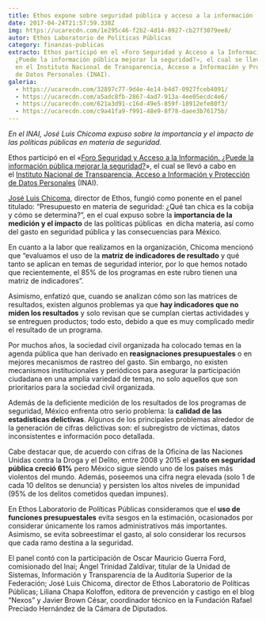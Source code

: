 ```yaml
---
title: Ethos expone sobre seguridad pública y acceso a la información
date: 2017-04-24T21:57:59.338Z
img: https://ucarecdn.com/1e295c46-f2b2-4d14-8927-cb27f3079ee8/
autor: Ethos Laboratorio de Políticas Públicas
category: finanzas-publicas
extracto: Ethos participó en el «Foro Seguridad y Acceso a la Información.
  ¿Puede la información pública mejorar la seguridad?», el cual se llevó a cabo
  en el Instituto Nacional de Transparencia, Acceso a Información y Protección
  de Datos Personales (INAI).
galeria:
  - https://ucarecdn.com/32897c77-9d4e-4e14-b4d7-0927fceb4091/
  - https://ucarecdn.com/a5adc8fb-2867-4ad7-913a-4ee05ecdc4e6/
  - https://ucarecdn.com/621a3d91-c16d-49e5-859f-18912efe80f3/
  - https://ucarecdn.com/c9a41fa9-f991-48e9-8f78-daee3b76175b/
---
```

*En el INAI, José Luis Chicoma expuso sobre la importancia y el impacto de las políticas públicas en materia de seguridad.*

Ethos participó en el «[Foro Seguridad y Acceso a la Información. ¿Puede la información pública mejorar la seguridad?](http://eventos.inai.org.mx/foroseguridad/)», el cual se llevó a cabo en el [Instituto Nacional de Transparencia, Acceso a Información y Protección de Datos Personales](http://inicio.inai.org.mx/) (INAI).

[José Luis Chicoma](https://twitter.com/joseluischicoma), director de Ethos, fungió como ponente en el panel titulado: “Presupuesto en materia de seguridad: ¿Qué tan chica es la cobija y cómo se determina?”, en el cual expuso sobre la **importancia de la medición y el impacto** de las políticas públicas  en dicha materia, así como del gasto en seguridad pública y las consecuencias para México.

En cuanto a la labor que realizamos en la organización, Chicoma mencionó que “evaluamos el uso de la **matriz de indicadores de resultado** y qué tanto se aplican en temas de seguridad interior, por lo que hemos notado que recientemente, el 85% de los programas en este rubro tienen una matriz de indicadores”. 

Asimismo, enfatizó que, cuando se analizan cómo son las matrices de resultados, existen algunos problemas ya que **hay indicadores que no miden los resultados** y solo revisan que se cumplan ciertas actividades y se entreguen productos; todo esto, debido a que es muy complicado medir el resultado de un programa.

Por muchos años, la sociedad civil organizada ha colocado temas en la agenda pública que han derivado en **reasignaciones presupuestales** o en mejores mecanismos de rastreo del gasto. Sin embargo, no existen mecanismos institucionales y periódicos para asegurar la participación ciudadana en una amplia variedad de temas, no solo aquellos que son prioritarios para la sociedad civil organizada.

Además de la deficiente medición de los resultados de los programas de seguridad, México enfrenta otro serio problema: la **calidad de las estadísticas delictivas**. Algunos de los principales problemas alrededor de la generación de cifras delictivas son: el subregistro de víctimas, datos inconsistentes e información poco detallada.

Cabe destacar que, de acuerdo con cifras de la Oficina de las Naciones Unidas contra la Droga y el Delito, entre 2008 y 2015 el **gasto en seguridad pública creció 61%** pero México sigue siendo uno de los países más violentos del mundo. Además, poseemos una cifra negra elevada (solo 1 de cada 10 delitos se denuncia) y persisten los altos niveles de impunidad (95% de los delitos cometidos quedan impunes).

En Ethos Laboratorio de Políticas Públicas consideramos que el **uso de funciones presupuestales** evita sesgos en la estimación, ocasionados por considerar únicamente los ramos administrativos más importantes. Asimismo, se evita sobreestimar el gasto, al solo considerar los recursos que cada ramo destina a la seguridad.

El panel contó con la participación de Oscar Mauricio Guerra Ford, comisionado del Inai; Ángel Trinidad Zaldívar, titular de la Unidad de Sistemas, Información y Transparencia de la Auditoría Superior de la Federación; José Luis Chicoma, director de Ethos Laboratorio de Políticas Públicas; Liliana Chapa Koloffon, editora de prevención y castigo en el blog “Nexos” y Javier Brown César, coordinador técnico en la Fundación Rafael Preciado Hernández de la Cámara de Diputados.